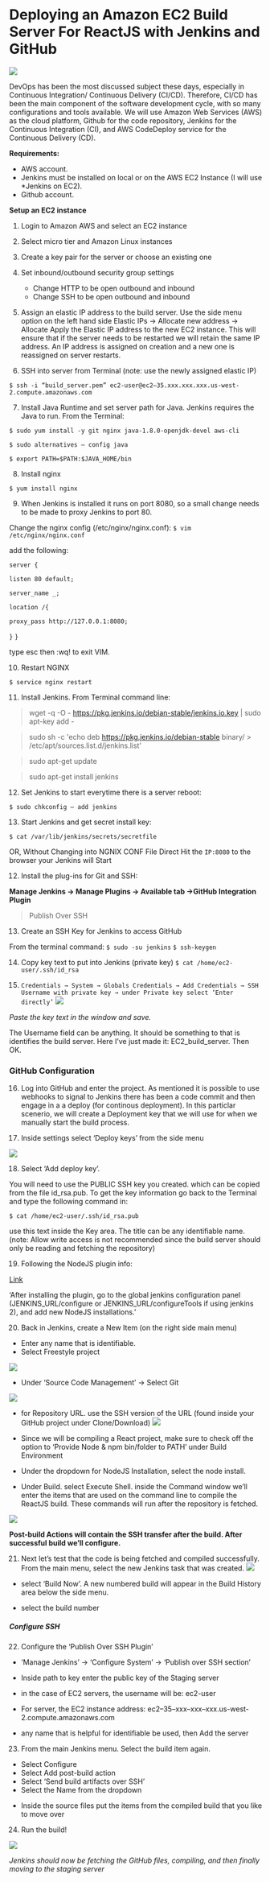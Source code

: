 # Deploying an Amazon EC2 Build Server For ReactJS    with Jenkins and GitHub
![](/image/1.jpeg)


DevOps has been the most discussed subject these days, especially in Continuous Integration/ Continuous Delivery (CI/CD). Therefore, CI/CD has been the main component of the software development cycle, with so many configurations and tools available. We will use Amazon Web Services (AWS) as the cloud platform, Github for the code repository, Jenkins for the Continuous Integration (CI), and AWS CodeDeploy service for the Continuous Delivery (CD).

**Requirements:**

* AWS account.
* Jenkins must be installed on local or on the  AWS EC2 Instance (I will use *Jenkins on EC2).
* Github account.

**Setup an EC2 instance**

1) Login to Amazon AWS and select an EC2 instance
2) Select micro tier and Amazon Linux instances
3) Create a key pair for the server or choose an existing one
4) Set inbound/outbound security group settings
    * Change HTTP to be open outbound and inbound
    * Change SSH to be open outbound and inbound

5) Assign an elastic IP address to the build server. Use the side menu option on the left hand side Elastic IPs → Allocate new address → Allocate
Apply the Elastic IP address to the new EC2 instance. This will ensure that if the server needs to be restarted we will retain the same IP address. An IP address is assigned on creation and a new one is reassigned on server restarts.

6) SSH into server from Terminal (note: use the newly assigned elastic IP)

``$ ssh -i “build_server.pem” ec2-user@ec2–35.xxx.xxx.xxx.us-west-2.compute.amazonaws.com``

7)  Install Java Runtime and set server path for Java. Jenkins requires the Java to run. From the Terminal:

``$ sudo yum install -y git nginx java-1.8.0-openjdk-devel aws-cli``

 ``$ sudo alternatives — config java``
 
 ``$ export PATH=$PATH:$JAVA_HOME/bin``


8) Install nginx

 ``$ yum install nginx``


9) When Jenkins is installed it runs on port 8080, so a small change needs to be made to proxy Jenkins to port 80.

Change the nginx config (/etc/nginx/nginx.conf):
 ``$ vim /etc/nginx/nginx.conf``

add the following:

`server {`

`listen 80 default;`

`server_name _;`

`location /{`

`proxy_pass http://127.0.0.1:8080;`

`}`
``}``



type esc then :wq! to exit VIM.

10) Restart NGINX

``$ service nginx restart``

11) Install Jenkins. From Terminal command line:

>wget -q -O - https://pkg.jenkins.io/debian-stable/jenkins.io.key | sudo apt-key add -

>sudo sh -c 'echo deb https://pkg.jenkins.io/debian-stable binary/ > \
    /etc/apt/sources.list.d/jenkins.list'
    
>sudo apt-get update

>sudo apt-get install jenkins


12) Set Jenkins to start everytime there is a server reboot:

``$ sudo chkconfig — add jenkins``


 13)  Start Jenkins and get secret install key:
 
``$ cat /var/lib/jenkins/secrets/secretfile``

OR, Without Changing into NGNIX CONF File Direct Hit the `IP:8080` to the browser your Jenkins will Start

12) Install the plug-ins for Git and SSH:

  **Manage Jenkins → Manage Plugins → Available tab →GitHub Integration Plugin**
   >Publish Over SSH


13) Create an SSH Key for Jenkins to access GitHub

 From the terminal command:
``$ sudo -su jenkins``
``$ ssh-keygen``

14) Copy key text to put into Jenkins (private key)
``$ cat /home/ec2-user/.ssh/id_rsa``


15) ``Credentials → System → Globals Credentials → Add Credentials → SSH Username with private key → under Private key select ‘Enter directly’``
![](/image/2.jpeg)

*Paste the key text in the window and save.*

The Username field can be anything. It should be something to that is identifies the build server. Here I’ve just made it: EC2_build_server. Then OK.

### GitHub Configuration

16) Log into GitHub and enter the project. As mentioned it is possible to use webhooks to signal to Jenkins there has been a code commit and then engage in a a deploy (for continous deployment). In this particlar scenerio, we will create a Deployment key that we will use for when we manually start the build process.

17) Inside settings select ‘Deploy keys’ from the side menu

![](/image/3.jpeg)

18) Select ‘Add deploy key’.

You will need to use the PUBLIC SSH key you created. which can be copied from the file id_rsa.pub. To get the key information go back to the Terminal and type the following command in:

``$ cat /home/ec2-user/.ssh/id_rsa.pub``

use this text inside the Key area. The title can be any identifiable name.
(note: Allow write access is not recommended since the build server should only be reading and fetching the repository)

19) Following the NodeJS plugin info:

   [Link](https://wiki.jenkins.io/display/JENKINS/NodeJS+Plugin)
 
 ‘After installing the plugin, go to the global jenkins configuration panel (JENKINS_URL/configure or JENKINS_URL/configureTools if using jenkins 2), and add new NodeJS installations.’
 
 
 20) Back in Jenkins, create a New Item (on the right side main menu)


- Enter any name that is identifiable.
- Select Freestyle project

![](/image/4.jpeg)

- Under ‘Source Code Management’ → Select Git

![](/image/5.jpeg)

- for Repository URL. use the SSH version of the URL (found inside your GitHub project under Clone/Download)
![](/image/6.jpeg)


- Since we will be compiling a React project, make sure to check off the option to ‘Provide Node & npm bin/folder to PATH’ under Build Environment


- Under the dropdown for NodeJS Installation, select the node install.


- Under Build. select Execute Shell. inside the Command window we’ll enter the items that are used on the command line to compile the ReactJS build. These commands will run after the repository is fetched.

![](/image/7.jpeg)

**Post-build Actions will contain the SSH transfer after the build. After successful build we’ll configure.**

21) Next let’s test that the code is being fetched and compiled successfully. From the main menu, select the new Jenkins task that was created.
![](/image/8.jpeg)


- select ‘Build Now’. A new numbered build will appear in the Build History area below the side menu.

- select the build number

##### Configure SSH

22) Configure the ‘Publish Over SSH Plugin’

- ‘Manage Jenkins’ → ‘Configure System’ → ‘Publish over SSH section’
 
- Inside path to key enter the public key of the Staging server
 
- in the case of EC2 servers, the username will be: ec2-user

- For server, the EC2 instance address: ec2–35–xxx–xxx–xxx.us-west-2.compute.amazonaws.com

- any name that is helpful for identifiable be used, then Add the server
 
23) From the main Jenkins menu. Select the build item again.

* Select Configure
* Select Add post-build action
* Select ‘Send build artifacts over SSH’
* Select the Name from the dropdown

- Inside the source files put the items from the compiled build that you like to move over

24) Run the build!

![](/image/9.jpeg)


*Jenkins should now be fetching the GitHub files, compiling, and then finally moving to the staging server*
